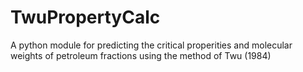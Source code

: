 # TwuPropertyCalc

A python module for predicting the critical properities and molecular weights of petroleum fractions using the method of Twu (1984)
